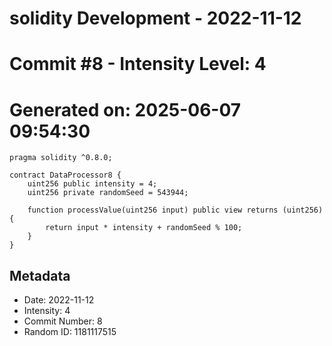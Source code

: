 ﻿# solidity Development - 2022-11-12
# Commit #8 - Intensity Level: 4
# Generated on: 2025-06-07 09:54:30
```solidity
pragma solidity ^0.8.0;

contract DataProcessor8 {
    uint256 public intensity = 4;
    uint256 private randomSeed = 543944;

    function processValue(uint256 input) public view returns (uint256) {
        return input * intensity + randomSeed % 100;
    }
}
```
## Metadata
- Date: 2022-11-12
- Intensity: 4
- Commit Number: 8
- Random ID: 1181117515
